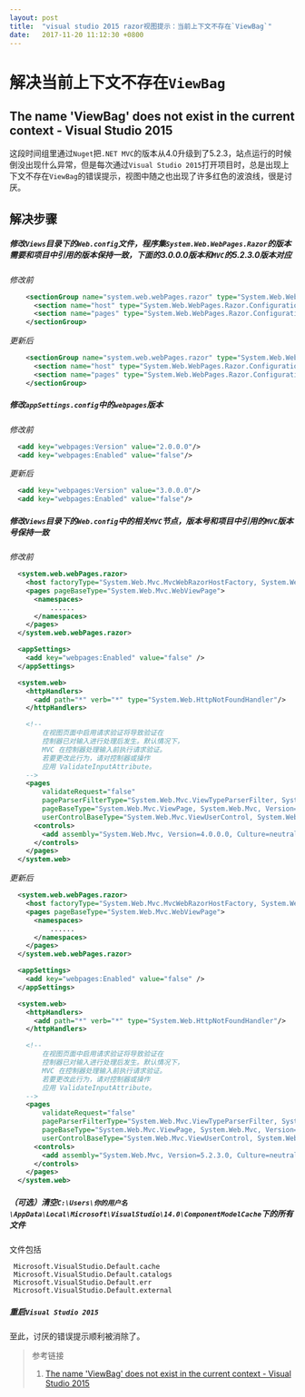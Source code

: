```yaml
---
layout: post
title:  "visual studio 2015 razor视图提示：当前上下文不存在`ViewBag`"
date:   2017-11-20 11:12:30 +0800
---
```


解决当前上下文不存在`ViewBag`
=======
The name 'ViewBag' does not exist in the current context - Visual Studio 2015
--------

这段时间组里通过`Nuget`把`.NET MVC`的版本从4.0升级到了5.2.3，站点运行的时候倒没出现什么异常，但是每次通过`Visual Studio 2015`打开项目时，总是出现上下文不存在`ViewBag`的错误提示，视图中随之也出现了许多红色的波浪线，很是讨厌。

## 解决步骤

##### 修改`Views`目录下的`Web.config`文件，程序集`System.Web.WebPages.Razor`的版本需要和项目中引用的版本保持一致，下面的3.0.0.0版本和`MVC`的5.2.3.0版本对应

*修改前*
```xml
    <sectionGroup name="system.web.webPages.razor" type="System.Web.WebPages.Razor.Configuration.RazorWebSectionGroup, System.Web.WebPages.Razor, Version=2.0.0.0, Culture=neutral, PublicKeyToken=31BF3856AD364E35">
      <section name="host" type="System.Web.WebPages.Razor.Configuration.HostSection, System.Web.WebPages.Razor, Version=2.0.0.0, Culture=neutral, PublicKeyToken=31BF3856AD364E35" requirePermission="false" />
      <section name="pages" type="System.Web.WebPages.Razor.Configuration.RazorPagesSection, System.Web.WebPages.Razor, Version=2.0.0.0, Culture=neutral, PublicKeyToken=31BF3856AD364E35" requirePermission="false" />
    </sectionGroup>
```

*更新后*
```xml
    <sectionGroup name="system.web.webPages.razor" type="System.Web.WebPages.Razor.Configuration.RazorWebSectionGroup, System.Web.WebPages.Razor, Version=**3.0.0.0**, Culture=neutral, PublicKeyToken=31BF3856AD364E35">
      <section name="host" type="System.Web.WebPages.Razor.Configuration.HostSection, System.Web.WebPages.Razor, Version=3.0.0.0, Culture=neutral, PublicKeyToken=31BF3856AD364E35" requirePermission="false" />
      <section name="pages" type="System.Web.WebPages.Razor.Configuration.RazorPagesSection, System.Web.WebPages.Razor, Version=3.0.0.0, Culture=neutral, PublicKeyToken=31BF3856AD364E35" requirePermission="false" />
    </sectionGroup>
```

##### 修改`appSettings.config`中的`webpages`版本

*修改前*
```xml
  <add key="webpages:Version" value="2.0.0.0"/>
  <add key="webpages:Enabled" value="false"/>
```

*更新后*
```xml
  <add key="webpages:Version" value="3.0.0.0"/>
  <add key="webpages:Enabled" value="false"/>
```

##### 修改`Views`目录下的`Web.config`中的相关`MVC`节点，版本号和项目中引用的`MVC`版本号保持一致

*修改前*
```xml
  <system.web.webPages.razor>
    <host factoryType="System.Web.Mvc.MvcWebRazorHostFactory, System.Web.Mvc, Version=4.0.0.0, Culture=neutral, PublicKeyToken=31BF3856AD364E35" />
    <pages pageBaseType="System.Web.Mvc.WebViewPage">
      <namespaces>
          ......
      </namespaces>
    </pages>
  </system.web.webPages.razor>

  <appSettings>
    <add key="webpages:Enabled" value="false" />
  </appSettings>

  <system.web>
    <httpHandlers>
      <add path="*" verb="*" type="System.Web.HttpNotFoundHandler"/>
    </httpHandlers>

    <!--
        在视图页面中启用请求验证将导致验证在
        控制器已对输入进行处理后发生。默认情况下，
        MVC 在控制器处理输入前执行请求验证。
        若要更改此行为，请对控制器或操作
        应用 ValidateInputAttribute。
    -->
    <pages
        validateRequest="false"
        pageParserFilterType="System.Web.Mvc.ViewTypeParserFilter, System.Web.Mvc, Version=4.0.0.0, Culture=neutral, PublicKeyToken=31BF3856AD364E35"
        pageBaseType="System.Web.Mvc.ViewPage, System.Web.Mvc, Version=4.0.0.0, Culture=neutral, PublicKeyToken=31BF3856AD364E35"
        userControlBaseType="System.Web.Mvc.ViewUserControl, System.Web.Mvc, Version=4.0.0.0, Culture=neutral, PublicKeyToken=31BF3856AD364E35">
      <controls>
        <add assembly="System.Web.Mvc, Version=4.0.0.0, Culture=neutral, PublicKeyToken=31BF3856AD364E35" namespace="System.Web.Mvc" tagPrefix="mvc" />
      </controls>
    </pages>
  </system.web>
```

*更新后*
```xml
  <system.web.webPages.razor>
    <host factoryType="System.Web.Mvc.MvcWebRazorHostFactory, System.Web.Mvc, Version=5.2.3.0, Culture=neutral, PublicKeyToken=31BF3856AD364E35" />
    <pages pageBaseType="System.Web.Mvc.WebViewPage">
      <namespaces>
          ......
      </namespaces>
    </pages>
  </system.web.webPages.razor>

  <appSettings>
    <add key="webpages:Enabled" value="false" />
  </appSettings>

  <system.web>
    <httpHandlers>
      <add path="*" verb="*" type="System.Web.HttpNotFoundHandler"/>
    </httpHandlers>

    <!--
        在视图页面中启用请求验证将导致验证在
        控制器已对输入进行处理后发生。默认情况下，
        MVC 在控制器处理输入前执行请求验证。
        若要更改此行为，请对控制器或操作
        应用 ValidateInputAttribute。
    -->
    <pages
        validateRequest="false"
        pageParserFilterType="System.Web.Mvc.ViewTypeParserFilter, System.Web.Mvc, Version=5.2.3.0, Culture=neutral, PublicKeyToken=31BF3856AD364E35"
        pageBaseType="System.Web.Mvc.ViewPage, System.Web.Mvc, Version=5.2.3.0, Culture=neutral, PublicKeyToken=31BF3856AD364E35"
        userControlBaseType="System.Web.Mvc.ViewUserControl, System.Web.Mvc, Version=5.2.3.0, Culture=neutral, PublicKeyToken=31BF3856AD364E35">
      <controls>
        <add assembly="System.Web.Mvc, Version=5.2.3.0, Culture=neutral, PublicKeyToken=31BF3856AD364E35" namespace="System.Web.Mvc" tagPrefix="mvc" />
      </controls>
    </pages>
  </system.web>
```

##### （可选）清空`C:\Users\你的用户名\AppData\Local\Microsoft\VisualStudio\14.0\ComponentModelCache`下的所有文件

文件包括
```text
 Microsoft.VisualStudio.Default.cache
 Microsoft.VisualStudio.Default.catalogs
 Microsoft.VisualStudio.Default.err
 Microsoft.VisualStudio.Default.external

```

##### 重启`Visual Studio 2015`
至此，讨厌的错误提示顺利被消除了。

> 参考链接
> 1. [The name 'ViewBag' does not exist in the current context - Visual Studio 2015](https://stackoverflow.com/questions/29319189/the-name-viewbag-does-not-exist-in-the-current-context-visual-studio-2015)
